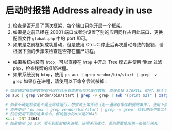 # 启动时报错 Address already in use

1. 检查是否开启了两次框架，每个端口只能开启一个框架。
2. 如果是之前已经在 20001 端口或者你设置了别的应用同样占用此端口，更换配置文件 `global.php` 中的 port 即可。
3. 如果是之前框架成功启动，但是使用 Ctrl+C 停止后再次启动导致的报错，请根据下面的步骤来检查是否存在僵尸进程。

- 如果系统内装有 `htop`，可以直接在 `htop` 中开启 Tree 模式并使用 filter 过滤 php，检查残留的框架进程。
- 如果系统没有 `htop`，使用 `ps aux | grep vendor/bin/start | grep -v grep` 如果存在进程，请使用以下命令尝试杀掉：
  
```bash
# 如果确定框架的数据都已保存且没有需要保存的缓存数据，直接杀掉 SIGKILL 即可，输入下面这条
ps aux | grep vendor/bin/start | grep -v grep | awk '{print $2}' | xargs kill -9

# 如果不确定框架是不是还继续运行，想尝试正常关闭（走一遍储存保存数据的事件），使用下面这条
# 首先使用 'ps aux | grep vendor/bin/start | grep -v grep' 找到进程中第二列最小的pid
# 然后使用下面的这条命令，假设最小的pid是23643
kill -INT 23643
# 如果使用 ps aux 看不到框架相关进程，证明关闭成功，否则需要使用第一条强行杀死
```